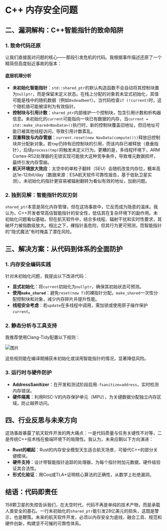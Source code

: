 # C++ 内存安全问题

## **二、漏洞解构：C++智能指针的致命陷阱**

### **1. 致命代码还原**

让我们直接面对问题的核心——那段引发危机的代码。我根据事件描述还原了一个精简但高度贴近事故的版本：

#### **底层机理分析**

- **未初始化智能指针**：`std::shared_ptr`的默认构造函数不会自动将其控制块置为`nullptr`，而是保留未定义状态。在栈上分配的对象若未显式初始化，其值可能是栈中的随机数据（例如`0xdeadbeef`）。当代码检查`if (!current)`时，这个随机值可能被误判为有效指针。
- **控制块与引用计数**：`shared_ptr`内部维护一个控制块，包含引用计数和析构器信息。未初始化的`current`可能指向一块已有数据的内存，当`current = std::make_shared<NavData>()`执行时，新的控制块覆盖旧地址，但旧地址可能已被其他线程访问，导致引用计数紊乱。
- **双重释放与内存雪崩**：`current.reset(new NavData(compute()))`释放旧控制块并分配新对象。若`tmp`仍持有旧控制块的引用，而该内存已被释放（悬垂指针），后续`process(tmp)`将触发未定义行为。更糟的是，多线程环境下，ARM Cortex-R52处理器的无锁实现可能放大这种竞争条件，导致堆元数据损坏，最终引发内存雪崩。
- **航天环境放大效应**：太空中的单粒子翻转（SEU）会随机改变内存位，概率高达1e-12/bit/day（数据来源：ESA航天软件可靠性报告，基于低轨卫星实测）。未初始化的指针更容易被辐射翻转为看似有效的地址，加剧问题。

### **2. 独到见解：智能指针的双刃剑**

`shared_ptr`本意是简化内存管理，但在这场事故中，它反而成为隐患的温床。我认为，C++开发者常高估智能指针的安全性，低估其在复杂环境下的副作用。未初始化问题看似基础，但在航天软件中，结合多线程、辐射干扰和实时性要求，其破坏力被指数级放大。相比之下，裸指针虽危险，但其行为更可预测，而智能指针的“隐式魔法”有时掩盖了潜在风险。

## **三、解决方案：从代码到体系的全面防护**



### **1. 内存安全编码实践**

针对未初始化问题，我提出以下改进代码：

- **显式初始化**：将`current`初始化为`nullptr`，确保其初始状态可预测。
- **使用`make_shared`**：避免`reset(new T)`的裸指针分配，`make_shared`一次性分配控制块和对象，减少内存碎片并提升性能。
- **线程安全考虑**：若`update`在多线程中调用，需加锁或使用原子操作保护`current`。

### **2. 静态分析与工具支持**

我推荐使用Clang-Tidy配置以下规则：

![图片](https://mmbiz.qpic.cn/mmbiz_png/CibM5VmPwqwD7q3KC94vyhbW3HBDkLInXKShL85AdibIvIklbvSO8CXdqZFkHZhvxwbbV4aLMtEiaDypp7z9S58nA/640?wx_fmt=png&from=appmsg&tp=wxpic&wxfrom=5&wx_lazy=1&wx_co=1)

这些规则能在编译期捕获未初始化或误用智能指针的情况，显著降低风险。

### **3. 运行时与硬件防护**

- **AddressSanitizer**：在开发和测试阶段启用`-fsanitize=address`，实时检测内存错误。
- **硬件隔离**：利用RISC-V的内存保护单元（MPU），为关键数据分配独立内存区域，防止越界访问。

## **四、行业反思与未来方向**

这场事故暴露了航天软件开发的两大痛点：一是代码质量与任务关键性不对等，二是传统C++技术栈在极端环境下的局限性。我认为，未来应朝以下方向演进：

- **Rust的崛起**：Rust的内存安全模型天生适合航天场景，可替代C++的部分关键模块。
- **硬件支持**：设计带智能指针追踪的处理器，为每个指针附加元数据，硬件级验证其合法性。
- **形式化验证**：用Coq或TLA+证明核心算法的正确性，从数学上杜绝漏洞。

## **结语：代码即责任**

158颗卫星的失控告诉我们，在太空时代，代码不再是单纯的技术产物，而是承载人类安全的基石。一行未初始化的`shared_ptr`能引发28亿美元的损失，这既是警示，也是鞭策。未来的航天软件开发，必须以内存安全为底线，融合工具、规范和硬件创新，构建坚不可摧的可靠性体系。